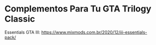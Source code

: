 # Complementos Para Tu GTA Trilogy Classic

Essentials
GTA III: https://www.mixmods.com.br/2020/12/iii-essentials-pack/
